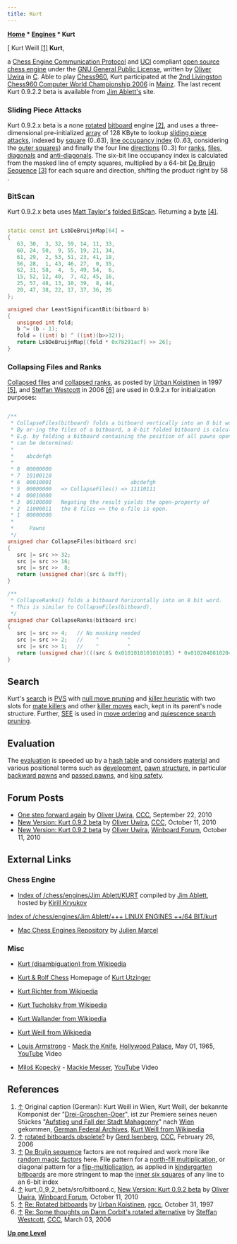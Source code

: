 ```yaml
---
title: Kurt
---
```

**[Home](Home "Home") \* [Engines](Engines "Engines") \* Kurt**



[ Kurt Weill <a id="cite-note-1" href="#cite-ref-1">[1]</a>
**Kurt**,  

a [Chess Engine Communication Protocol](Chess_Engine_Communication_Protocol "Chess Engine Communication Protocol") and [UCI](UCI "UCI") compliant [open source chess engine](Category:Open_Source "Category:Open Source") under the [GNU General Public License](Free_Software_Foundation#GPL "Free Software Foundation"), written by [Oliver Uwira](Oliver_Uwira "Oliver Uwira") in [C](C "C"). Able to play [Chess960](Chess960 "Chess960"), Kurt participated at the [2nd Livingston Chess960 Computer World Championship 2006](Chess960CWC_2006 "Chess960CWC 2006") in [Mainz](https://en.wikipedia.org/wiki/Mainz). 
The last recent Kurt 0.9.2.2 beta is available from [Jim Ablett's](Jim_Ablett "Jim Ablett") site. 



### Sliding Piece Attacks


Kurt 0.9.2.x beta is a none [rotated](Rotated_Bitboards "Rotated Bitboards") [bitboard](Bitboards "Bitboards") engine <a id="cite-note-2" href="#cite-ref-2">[2]</a>, and uses a three-dimensional pre-initialized [array](Array "Array") of 128 KByte to lookup [sliding piece attacks](Sliding_Piece_Attacks "Sliding Piece Attacks"), indexed by [square](Squares "Squares") (0..63), [line occupancy index](Occupancy_of_any_Line "Occupancy of any Line") (0..63, considering the [outer squares](First_Rank_Attacks#TheOuterSquares "First Rank Attacks")) and finally the four line [directions](Direction "Direction") (0..3) for [ranks](Ranks "Ranks"), [files](Files "Files"), [diagonals](Diagonals "Diagonals") and [anti-diagonals](Anti-Diagonals "Anti-Diagonals"). The six-bit line occupancy index is calculated from the masked line of empty squares, multiplied by a 64-bit [De Bruijn Sequence](De_Bruijn_Sequence "De Bruijn Sequence") <a id="cite-note-3" href="#cite-ref-3">[3]</a> for each square and direction, shifting the product right by 58 .




### BitScan


Kurt 0.9.2.x beta uses [Matt Taylor's](Matt_Taylor "Matt Taylor") [folded BitScan](BitScan#MattTaylorsFoldingtrick "BitScan"). Returning a [byte](Byte "Byte") <a id="cite-note-4" href="#cite-ref-4">[4]</a>. 




```C++

static const int LsbDeBruijnMap[64] =
{
   63, 30,  3, 32, 59, 14, 11, 33,
   60, 24, 50,  9, 55, 19, 21, 34,
   61, 29,  2, 53, 51, 23, 41, 18,
   56, 28,  1, 43, 46, 27,  0, 35,
   62, 31, 58,  4,  5, 49, 54,  6,
   15, 52, 12, 40,  7, 42, 45, 16,
   25, 57, 48, 13, 10, 39,  8, 44,
   20, 47, 38, 22, 17, 37, 36, 26
}; 

unsigned char LeastSignificantBit(bitboard b)
{
   unsigned int fold;
   b ^= (b - 1);
   fold = ((int) b) ^ ((int)(b>>32));
   return LsbDeBruijnMap[(fold * 0x78291acf) >> 26]; 
}

```

### Collapsing Files and Ranks


[Collapsed files](Occupancy_of_any_Line#CollapsedFiles "Occupancy of any Line") and [collapsed ranks](Occupancy_of_any_Line#CollapsedRanks "Occupancy of any Line"), as posted by [Urban Koistinen](Urban_Koistinen "Urban Koistinen") in 1997 <a id="cite-note-5" href="#cite-ref-5">[5]</a>, and [Steffan Westcott](Steffan_Westcott "Steffan Westcott") in 2006 <a id="cite-note-6" href="#cite-ref-6">[6]</a> are used in 0.9.2.x for initialization purposes:




```C++

/**
 * CollapseFiles(bitboard) folds a bitboard vertically into an 8 bit word.
 * By or-ing the files of a bitboard, a 8-bit folded bitboard is calculated. 
 * E.g. by folding a bitboard containing the position of all pawns open files 
 * can be determined:
 *
 *    abcdefgh   
 *
 * 8  00000000   
 * 7  10100110   
 * 6  00010001                         abcdefgh
 * 5  00000000   => CollapseFiles() => 11110111
 * 4  00010000   
 * 3  00100000   Negating the result yields the open-property of
 * 2  11000011   the 8 files => the e-file is open.
 * 1  00000000   
 *
 *     Pawns
 */
unsigned char CollapseFiles(bitboard src)
{
   src |= src >> 32;
   src |= src >> 16;
   src |= src >>  8;
   return (unsigned char)(src & 0xff); 
}

/**
 * CollapseRanks() folds a bitboard horizontally into an 8 bit word.
 * This is similar to CollapseFiles(bitboard).
 */
unsigned char CollapseRanks(bitboard src)
{
   src |= src >> 4;   // No masking needed
   src |= src >> 2;   //    "         "
   src |= src >> 1;   //    "         "
   return (unsigned char)(((src & 0x0101010101010101) * 0x0102040810204080) >> 56); 
}

```

## Search


Kurt's [search](Search "Search") is [PVS](Principal_Variation_Search "Principal Variation Search") with [null move pruning](Null_Move_Pruning "Null Move Pruning") and [killer heuristic](Killer_Heuristic "Killer Heuristic") with two slots for [mate killers](Mate_Killers "Mate Killers") and other [killer moves](Killer_Move "Killer Move") each, kept in its parent's node structure. Further, [SEE](Static_Exchange_Evaluation "Static Exchange Evaluation") is used in [move ordering](Move_Ordering "Move Ordering") and [quiescence search](Quiescence_Search "Quiescence Search") [pruning](Pruning "Pruning"). 



## Evaluation


The [evaluation](Evaluation "Evaluation") is speeded up by a [hash table](Evaluation_Hash_Table "Evaluation Hash Table") and considers [material](Material "Material") and various positional terms such as [development](Development "Development"), [pawn structure](Pawn_Structure "Pawn Structure"), in particular [backward pawns](Backward_Pawn "Backward Pawn") and [passed pawns](Passed_Pawn "Passed Pawn"), and [king safety](King_Safety "King Safety").



## Forum Posts


* [One step forward again](http://www.talkchess.com/forum/viewtopic.php?t=36149) by [Oliver Uwira](Oliver_Uwira "Oliver Uwira"), [CCC](CCC "CCC"), September 22, 2010
* [New Version: Kurt 0.9.2 beta](http://www.talkchess.com/forum/viewtopic.php?t=36331) by [Oliver Uwira](Oliver_Uwira "Oliver Uwira"), [CCC](CCC "CCC"), October 11, 2010
* [New Version: Kurt 0.9.2 beta](http://www.open-aurec.com/wbforum/viewtopic.php?f=2&t=51248) by [Oliver Uwira](Oliver_Uwira "Oliver Uwira"), [Winboard Forum](Computer_Chess_Forums "Computer Chess Forums"), October 11, 2010


## External Links


### Chess Engine


* [Index of /chess/engines/Jim Ablett/KURT](http://kirr.homeunix.org/chess/engines/Jim%20Ablett/KURT/) compiled by [Jim Ablett](Jim_Ablett "Jim Ablett"), hosted by [Kirill Kryukov](Kirill_Kryukov "Kirill Kryukov")


 [Index of /chess/engines/Jim Ablett/+++ LINUX ENGINES ++/64 BIT/kurt](http://kirr.homeunix.org/chess/engines/Jim%20Ablett/+++%20LINUX%20ENGINES%20++/64%20BIT/kurt/)
* [Mac Chess Engines Repository](http://julien.marcel.free.fr/macchess/Chess_on_Mac/Engines.html) by [Julien Marcel](Julien_Marcel "Julien Marcel")


### Misc


* [Kurt (disambiguation) from Wikipedia](https://en.wikipedia.org/wiki/Kurt)
* [Kurt & Rolf Chess](http://www.utzingerk.com/) Homepage of [Kurt Utzinger](Kurt_Utzinger "Kurt Utzinger")
* [Kurt Richter from Wikipedia](https://en.wikipedia.org/wiki/Kurt_Richter)
* [Kurt Tucholsky from Wikipedia](https://en.wikipedia.org/wiki/Kurt_Tucholsky)
* [Kurt Wallander from Wikipedia](https://en.wikipedia.org/wiki/Kurt_Wallander)
* [Kurt Weill from Wikipedia](https://en.wikipedia.org/wiki/Kurt_Weill)
* [Louis Armstrong](https://en.wikipedia.org/wiki/Louis_Armstrong) - [Mack the Knife](https://en.wikipedia.org/wiki/Mack_the_Knife), [Hollywood Palace](https://en.wikipedia.org/wiki/The_Hollywood_Palace), May 01, 1965, [YouTube](https://en.wikipedia.org/wiki/YouTube) Video


 
* [Miloš Kopecký](https://en.wikipedia.org/wiki/Milo%C5%A1_Kopeck%C3%BD) - [Mackie Messer](http://de.wikipedia.org/wiki/Die_Moritat_von_Mackie_Messer), [YouTube](https://en.wikipedia.org/wiki/YouTube) Video


 
## References


1. <a id="cite-ref-1" href="#cite-note-1">↑</a> Original caption (German): Kurt Weill in Wien, Kurt Weill, der bekannte Komponist der "[Drei-Groschen-Oper](https://en.wikipedia.org/wiki/The_Threepenny_Opera)", ist zur Premiere seines neuen Stückes "[Aufstieg und Fall der Stadt Mahagonny](https://en.wikipedia.org/wiki/Rise_and_Fall_of_the_City_of_Mahagonny)" nach [Wien](https://en.wikipedia.org/wiki/Vienna) gekommen, [German Federal Archives](https://en.wikipedia.org/wiki/German_Federal_Archives), [Kurt Weill from Wikipedia](https://en.wikipedia.org/wiki/Kurt_Weill)
2. <a id="cite-ref-2" href="#cite-note-2">↑</a> [rotated bitboards obsolete?](https://www.stmintz.com/ccc/index.php?id=489834) by [Gerd Isenberg](Gerd_Isenberg "Gerd Isenberg"), [CCC](CCC "CCC"), February 26, 2006
3. <a id="cite-ref-3" href="#cite-note-3">↑</a> [De Bruijn sequence](De_Bruijn_Sequence "De Bruijn Sequence") factors are not required and work more like [random magic factors](Looking_for_Magics "Looking for Magics") here. File pattern for a [north-fill multiplication](General_Setwise_Operations#Multiplication "General Setwise Operations"), or diagonal pattern for a [flip-multiplication](Flipping_Mirroring_and_Rotating#FiletoaRank "Flipping Mirroring and Rotating"), as applied in [kindergarten bitboards](Kindergarten_Bitboards "Kindergarten Bitboards") are more stringent to map the [inner six squares](First_Rank_Attacks#TheOuterSquares "First Rank Attacks") of any line to an 6-bit index
4. <a id="cite-ref-4" href="#cite-note-4">↑</a> kurt\_0\_9\_2\_beta/src/bitboard.c, [New Version: Kurt 0.9.2 beta](http://www.open-aurec.com/wbforum/viewtopic.php?f=2&t=51248) by [Oliver Uwira](Oliver_Uwira "Oliver Uwira"), [Winboard Forum](Computer_Chess_Forums "Computer Chess Forums"), October 11, 2010
5. <a id="cite-ref-5" href="#cite-note-5">↑</a> [Re: Rotated bitboards](https://groups.google.com/d/msg/rec.games.chess.computer/YvFagyuVogw/2vNJw_qT8IYJ) by [Urban Koistinen](Urban_Koistinen "Urban Koistinen"), [rgcc](Computer_Chess_Forums "Computer Chess Forums"), October 31, 1997
6. <a id="cite-ref-6" href="#cite-note-6">↑</a> [Re: Some thoughts on Dann Corbit's rotated alternative](https://www.stmintz.com/ccc/index.php?id=491079) by [Steffan Westcott](Steffan_Westcott "Steffan Westcott"), [CCC](CCC "CCC"), March 03, 2006

**[Up one Level](Engines "Engines")**







 
